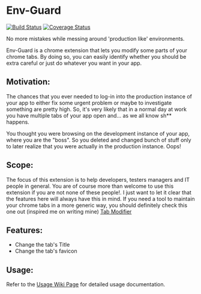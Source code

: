 # Env-Guard 

[![Build Status](https://travis-ci.org/joaopgrassi/env-guard.svg?branch=master)](https://travis-ci.org/joaopgrassi/env-guard)
[![Coverage Status](https://coveralls.io/repos/github/joaopgrassi/env-guard/badge.svg)](https://coveralls.io/github/joaopgrassi/env-guard)

No more mistakes while messing around 'production like' environments.

Env-Guard is a chrome extension that lets you modify some parts of your chrome tabs. By doing so,
you can easily identify whether you should be extra careful or just do whatever you want in your app.

## Motivation:

The chances that you ever needed to log-in into the production instance of your app to either 
fix some urgent problem or maybe to investigate something are pretty high. So, it's very likely that in a normal day at
work you have multiple tabs of your app open and... as we all know sh** happens.

You thought you were browsing on the development instance of your app, where you are the "boss". 
So you deleted and changed bunch of stuff only to later realize that you were actually in the production instance. Oops!


## Scope:
The focus of this extension is to help developers, testers managers and IT people in general. You are of course more than welcome
to use this extension if you are not none of these people!. I just want to let it clear that the features here will always have this in mind.
If you need a tool to maintain your chrome tabs in a more generic way, you should definitely check this one out (inspired me on writing mine)
[Tab Modifier](https://github.com/sylouuu/chrome-tab-modifier)

## Features:

* Change the tab's Title
* Change the tab's favicon 

## Usage:
Refer to the [Usage Wiki Page](https://github.com/joaopgrassi/env-guard/wiki/Using-the-extension) for detailed usage documentation.

